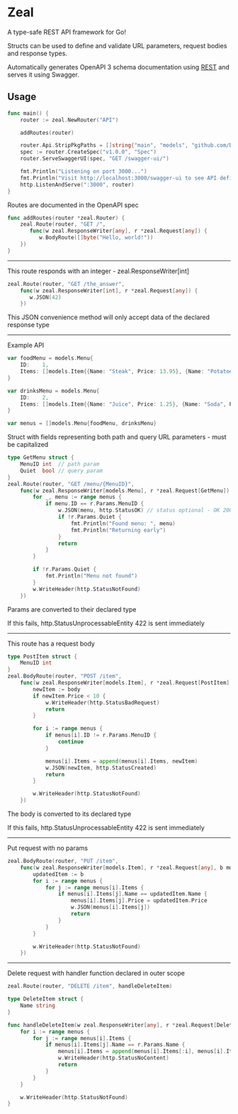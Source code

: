 # Zeal

A type-safe REST API framework for Go!

Structs can be used to define and validate URL parameters, request bodies and response types.

Automatically generates OpenAPI 3 schema documentation using [REST](https://github.com/a-h/rest) and serves it using Swagger.

## Usage

```go
func main() {
    router := zeal.NewRouter("API")

    addRoutes(router)

    router.Api.StripPkgPaths = []string{"main", "models", "github.com/DandyCodes/zeal"}
    spec := router.CreateSpec("v1.0.0", "Spec")
    router.ServeSwaggerUI(spec, "GET /swagger-ui/")

    fmt.Println("Listening on port 3000...")
    fmt.Println("Visit http://localhost:3000/swagger-ui to see API definitions")
    http.ListenAndServe(":3000", router)
}
```

Routes are documented in the OpenAPI spec

```go
func addRoutes(router *zeal.Router) {
    zeal.Route(router, "GET /",
       func(w zeal.ResponseWriter[any], r *zeal.Request[any]) {
          w.BodyRoute([]byte("Hello, world!"))
    })
}
```

---

This route responds with an integer - zeal.ResponseWriter[int]

```go
zeal.Route(router, "GET /the_answer",
    func(w zeal.ResponseWriter[int], r *zeal.Request[any]) {
       w.JSON(42)
    })
```

This JSON convenience method will only accept data of the declared response type

---

Example API

```go
var foodMenu = models.Menu{
    ID:    1,
    Items: []models.Item{{Name: "Steak", Price: 13.95}, {Name: "Potatoes", Price: 3.95}},
}

var drinksMenu = models.Menu{
    ID:    2,
    Items: []models.Item{{Name: "Juice", Price: 1.25}, {Name: "Soda", Price: 1.75}},
}

var menus = []models.Menu{foodMenu, drinksMenu}
```

Struct with fields representing both path and query URL parameters - must be capitalized

```go
type GetMenu struct {
    MenuID int  // path param
    Quiet  bool // query param
}
zeal.Route(router, "GET /menu/{MenuID}",
    func(w zeal.ResponseWriter[models.Menu], r *zeal.Request[GetMenu]) {
        for _, menu := range menus {
            if menu.ID == r.Params.MenuID {
                w.JSON(menu, http.StatusOK) // status optional - OK 200 sent by default
                if !r.Params.Quiet {
                    fmt.Println("Found menu: ", menu)
                    fmt.Println("Returning early")
                }
                return
            }
        }

        if !r.Params.Quiet {
            fmt.Println("Menu not found")
        }
        w.WriteHeader(http.StatusNotFound)
    })
```

Params are converted to their declared type

If this fails, http.StatusUnprocessableEntity 422 is sent immediately

---

This route has a request body

```go
type PostItem struct {
    MenuID int
}
zeal.BodyRoute(router, "POST /item",
    func(w zeal.ResponseWriter[models.Item], r *zeal.Request[PostItem], body models.Item) {
        newItem := body
        if newItem.Price < 10 {
            w.WriteHeader(http.StatusBadRequest)
            return
        }

        for i := range menus {
            if menus[i].ID != r.Params.MenuID {
                continue
            }

            menus[i].Items = append(menus[i].Items, newItem)
            w.JSON(newItem, http.StatusCreated)
            return
        }

        w.WriteHeader(http.StatusNotFound)
    })
```

The body is converted to its declared type

If this fails, http.StatusUnprocessableEntity 422 is sent immediately

---

Put request with no params

```go
zeal.BodyRoute(router, "PUT /item",
    func(w zeal.ResponseWriter[models.Item], r *zeal.Request[any], b models.Item) {
        updatedItem := b
        for i := range menus {
            for j := range menus[i].Items {
                if menus[i].Items[j].Name == updatedItem.Name {
                    menus[i].Items[j].Price = updatedItem.Price
                    w.JSON(menus[i].Items[j])
                    return
                }
            }
        }

        w.WriteHeader(http.StatusNotFound)
    })
```

---

Delete request with handler function declared in outer scope

```go
zeal.Route(router, "DELETE /item", handleDeleteItem)

type DeleteItem struct {
    Name string
}

func handleDeleteItem(w zeal.ResponseWriter[any], r *zeal.Request[DeleteItem]) {
    for i := range menus {
        for j := range menus[i].Items {
            if menus[i].Items[j].Name == r.Params.Name {
                menus[i].Items = append(menus[i].Items[:i], menus[i].Items[i+1:]...)
                w.WriteHeader(http.StatusNoContent)
                return
            }
        }
    }

    w.WriteHeader(http.StatusNotFound)
}
```
